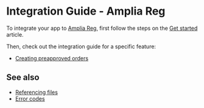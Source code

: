 ﻿# Integration Guide - Amplia Reg

To integrate your app to [Amplia Reg](../index.md), first follow the steps on the [Get started](get-started.md) article.

Then, check out the integration guide for a specific feature:

* [Creating preapproved orders](preapproved-orders.md)

## See also

* [Referencing files](file-referencing.md)
* [Error codes](error-codes.md)
